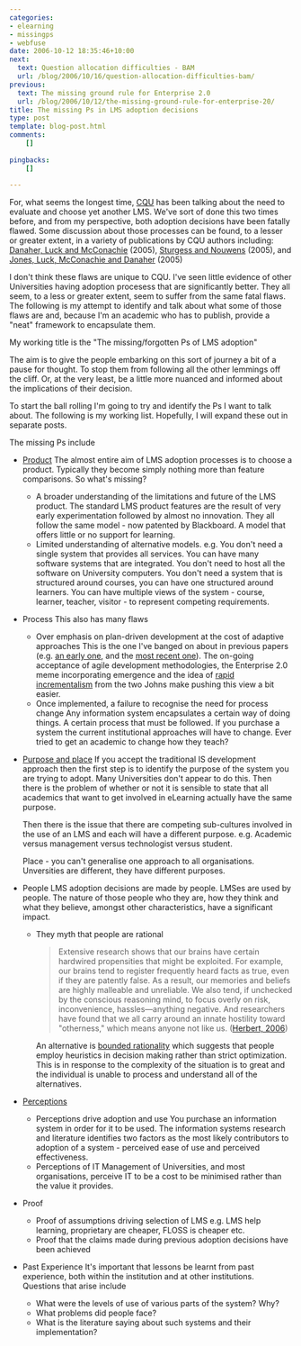 ```yaml
---
categories:
- elearning
- missingps
- webfuse
date: 2006-10-12 18:35:46+10:00
next:
  text: Question allocation difficulties - BAM
  url: /blog/2006/10/16/question-allocation-difficulties-bam/
previous:
  text: The missing ground rule for Enterprise 2.0
  url: /blog/2006/10/12/the-missing-ground-rule-for-enterprise-20/
title: The missing Ps in LMS adoption decisions
type: post
template: blog-post.html
comments:
    []
    
pingbacks:
    []
    
---
```

For, what seems the longest time, [CQU](http://www.cqu.edu.au/) has been talking about the need to evaluate and choose yet another LMS. We've sort of done this two times before, and from my perspective, both adoption decisions have been fatally flawed. Some discussion about those processes can be found, to a lesser or greater extent, in a variety of publications by CQU authors including: [Danaher, Luck and McConachie](http://sleid.cqu.edu.au/include/getdoc.php?id=191&article=52&mode=pdf) (2005), [Sturgess and Nouwens](http://tojde.anadolu.edu.tr/tojde15/articles/sturgess.htm) (2005), and [Jones, Luck, McConachie and Danaher](http://cq-pan.cqu.edu.au/david-jones/Publications/Papers_and_Books/Brake/) (2005)

I don't think these flaws are unique to CQU. I've seen little evidence of other Universities having adoption procesess that are significantly better. They all seem, to a less or greater extent, seem to suffer from the same fatal flaws. The following is my attempt to identify and talk about what some of those flaws are and, because I'm an academic who has to publish, provide a "neat" framework to encapsulate them.

My working title is the "The missing/forgotten Ps of LMS adoption"

The aim is to give the people embarking on this sort of journey a bit of a pause for thought. To stop them from following all the other lemmings off the cliff. Or, at the very least, be a little more nuanced and informed about the implications of their decision.

To start the ball rolling I'm going to try and identify the Ps I want to talk about. The following is my working list. Hopefully, I will expand these out in separate posts.

The missing Ps include

- [Product](http://cq-pan.cqu.edu.au/david-jones/blog/?p=56) The almost entire aim of LMS adoption processes is to choose a product. Typically they become simply nothing more than feature comparisons. So what's missing?
    - A broader understanding of the limitations and future of the LMS product. The standard LMS product features are the result of very early experimentation followed by almost no innovation. They all follow the same model - now patented by Blackboard. A model that offers little or no support for learning.
    - Limited understanding of alternative models. e.g. You don't need a single system that provides all services. You can have many software systems that are integrated. You don't need to host all the software on University computers. You don't need a system that is structured around courses, you can have one structured around learners. You can have multiple views of the system - course, learner, teacher, visitor - to represent competing requirements.
- Process This also has many flaws
    - Over emphasis on plan-driven development at the cost of adaptive approaches This is the one I've banged on about in previous papers (e.g. [an early one,](http://cq-pan.cqu.edu.au/david-jones/Publications/Papers_and_Books/Learning_2000/) and the [most recent one](http://cq-pan.cqu.edu.au/david-jones/Publications/Papers_and_Books/Brake/)). The on-going acceptance of agile development methodologies, the Enterprise 2.0 meme incorporating emergence and the idea of [rapid incrementalism](http://www.johnhagel.com/view20030515.shtml) from the two Johns make pushing this view a bit easier.
    - Once implemented, a failure to recognise the need for process change Any information system encapsulates a certain way of doing things. A certain process that must be followed. If you purchase a system the current institutional approaches will have to change. Ever tried to get an academic to change how they teach?
- [Purpose and place](http://cq-pan.cqu.edu.au/david-jones/blog/?p=59) If you accept the traditional IS development approach then the first step is to identify the purpose of the system you are trying to adopt. Many Universities don't appear to do this. Then there is the problem of whether or not it is sensible to state that all academics that want to get involved in eLearning actually have the same purpose.
    
    Then there is the issue that there are competing sub-cultures involved in the use of an LMS and each will have a different purpose. e.g. Academic versus management versus technologist versus student.
    
    Place - you can't generalise one approach to all organisations. Unversities are different, they have different purposes.
- People LMS adoption decisions are made by people. LMSes are used by people. The nature of those people who they are, how they think and what they believe, amongst other characteristics, have a significant impact.
    - They myth that people are rational
        
        > Extensive research shows that our brains have certain hardwired propensities that might be exploited. For example, our brains tend to register frequently heard facts as true, even if they are patently false. As a result, our memories and beliefs are highly malleable and unreliable. We also tend, if unchecked by the conscious reasoning mind, to focus overly on risk, inconvenience, hassles—anything negative. And researchers have found that we all carry around an innate hostility toward "otherness," which means anyone not like us. ([Herbert, 2006](http://www.msnbc.msn.com/id/15391587/site/newsweek/page/2/))
        
        An alternative is [bounded rationality](http://en.wikipedia.org/wiki/Bounded_rationality) which suggests that people employ heuristics in decision making rather than strict optimization. This is in response to the complexity of the situation is to great and the individual is unable to process and understand all of the alternatives.
- [Perceptions](http://cq-pan.cqu.edu.au/david-jones/blog/?p=57)
    - Perceptions drive adoption and use You purchase an information system in order for it to be used. The information systems research and literature identifies two factors as the most likely contributors to adoption of a system - perceived ease of use and perceived effectiveness.
    - Perceptions of IT Management of Universities, and most organisations, perceive IT to be a cost to be minimised rather than the value it provides.
- Proof
    - Proof of assumptions driving selection of LMS e.g. LMS help learning, proprietary are cheaper, FLOSS is cheaper etc.
    - Proof that the claims made during previous adoption decisions have been achieved
- Past Experience It's important that lessons be learnt from past experience, both within the institution and at other institutions. Questions that arise include
    - What were the levels of use of various parts of the system? Why?
    - What problems did people face?
    - What is the literature saying about such systems and their implementation?